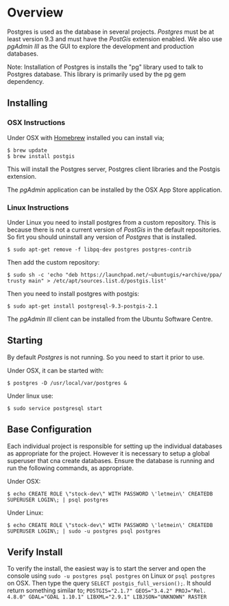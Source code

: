 # Overview

Postgres is used as the database in several projects. _Postgres_ must be at least version 9.3 and must have
the _PostGis_ extension enabled. We also use _pgAdmin III_ as the GUI to explore the development and production
databases.

Note: Installation of Postgres is installs the "pg" library used to talk to Postgres database. This library
is primarily used by the pg gem dependency.

## Installing

### OSX Instructions

Under OSX with [Homebrew](Homebrew.md) installed you can install via;

    $ brew update
    $ brew install postgis

This will install the Postgres server, Postgres client libraries and the Postgis extension.

The _pgAdmin_ application can be installed by the OSX App Store application.

### Linux Instructions

Under Linux you need to install postgres from a custom repository. This is because there is not a
current version of _PostGis_ in the default repositories. So firt you should uninstall any version
of _Postgres_ that is installed.

    $ sudo apt-get remove -f libpq-dev postgres postgres-contrib

Then add the custom repository:

    $ sudo sh -c 'echo "deb https://launchpad.net/~ubuntugis/+archive/ppa/ trusty main" > /etc/apt/sources.list.d/postgis.list'

Then you need to install postgres with postgis:

    $ sudo apt-get install postgresql-9.3-postgis-2.1

The _pgAdmin III_ client can be installed from the Ubuntu Software Centre.

## Starting

By default _Postgres_ is not running. So you need to start it prior to use.

Under OSX, it can be started with:

    $ postgres -D /usr/local/var/postgres &

Under linux use:

    $ sudo service postgresql start

## Base Configuration

Each individual project is responsible for setting up the individual databases as appropriate for the project.
However it is necessary to setup a global superuser that cna create databases. Ensure the database is running
and run the following commands, as appropriate.

Under OSX:

    $ echo CREATE ROLE \"stock-dev\" WITH PASSWORD \'letmein\' CREATEDB SUPERUSER LOGIN\; | psql postgres

Under Linux:

    $ echo CREATE ROLE \"stock-dev\" WITH PASSWORD \'letmein\' CREATEDB SUPERUSER LOGIN\; | sudo -u postgres psql postgres

## Verify Install

To verify the install, the easiest way is to start the server and open the console using `sudo -u postgres psql postgres`
on Linux or `psql postgres` on OSX. Then type the query `SELECT postgis_full_version();`. It should return something
similar to; `POSTGIS="2.1.7" GEOS="3.4.2" PROJ="Rel. 4.8.0" GDAL="GDAL 1.10.1" LIBXML="2.9.1" LIBJSON="UNKNOWN" RASTER`
